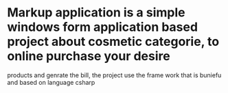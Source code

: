 # Markup application is a simple windows form application based project about cosmetic categorie, to online purchase your desire 
products and genrate the bill, the project  use the frame work that is buniefu and based on language  csharp
